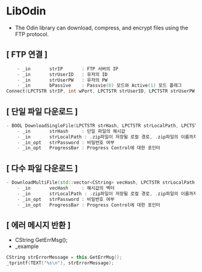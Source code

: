 # LibOdin
- The Odin library can download, compress, and encrypt files using the FTP protocol.

## [ FTP 연결 ]
```c++
    - _in 		strIP 		: FTP 서버의 IP
    - _in 		strUserID 	: 유저의 ID
    - _in 		strUserPW 	: 유저의 PW
    - _in 		bPassive 	: Passvie(0) 모드와 Active(1) 모드 플래그
Connect(LPCTSTR strIP, int wPort, LPCTSTR strUserID, LPCTSTR strUserPW, BOOL bPassive = 0)
```

## [ 단일 파일 다운로드 ]
```c++
- BOOL DownloadSingleFile(LPCTSTR strHash, LPCTSTR strLocalPath, LPCTSTR strPassword = NULL, CProgressCtrl* ProgressBar = NULL);
    - _in 		strHash 	: 단일 파일의 해시값
    - _in 		strLocalPath : .zip파일이 저장될 로컬 경로, .zip파일의 이름까지 명시해주어야 한다.
    - _in_opt	strPassword : 비밀번호 여부
    - _in_opt	ProgressBar : Progress Control에 대한 포인터
```

## [ 다수 파일 다운로드 ]
```c++
- DownloadMultiFile(std::vector<CString> vecHash, LPCTSTR strLocalPath, LPCTSTR strPassword = NULL, CProgressCtrl* ProgressBar = NULL);
    - _in 		vecHash 	: 해시값의 벡터
    - _in 		strLocalPath : .zip파일이 저장될 로컬 경로, .zip파일의 이름까지 명시해주어야 한다.
    - _in_opt	strPassword : 비밀번호 여부
    - _in_opt	ProgressBar : Progress Control에 대한 포인터
```

## [ 에러 메시지 반환 ]
- CString GetErrMsg();
- _example
```c++
CString strErrorMessage = this.GetErrMsg();
_tprintf(TEXT("%s\n"), strErrorMessage);
```